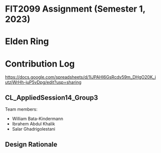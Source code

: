 # FIT2099 Assignment (Semester 1, 2023)
# Elden Ring

# Contribution Log
https://docs.google.com/spreadsheets/d/1IJPAHI6GsRcdv59m_DHgO20K_iutzjWrHh-juP5vDpg/edit?usp=sharing

## CL_AppliedSession14_Group3
Team members:
- William Bata-Kindermann
- Ibrahem Abdul Khalik
- Salar Ghadrigolestani

## Design Rationale
